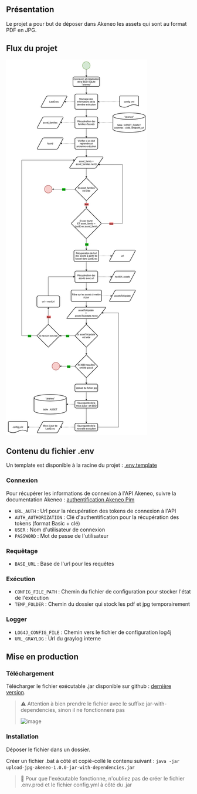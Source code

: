 ## Présentation

Le projet a pour but de déposer dans Akeneo les assets qui sont au format PDF en JPG.

## Flux du projet

<img alt="image" src="./src/main/resources/Flux%20upload%20fichier%20jpg%20akeneo.jpg"/>

## Contenu du fichier .env

Un template est disponible à la racine du projet : [.env.template](./.env.template)

### Connexion

Pour récupérer les informations de connexion à l'API Akeneo, 
suivre la documentation Akeneo : [authentification Akeneo Pim](https://api.akeneo.com/documentation/authentication.html)

- `URL_AUTH` : Url pour la récupération des tokens de connexion à l'API
- `AUTH_AUTHORIZATION` : Clé d'authentification pour la récupération des tokens (format Basic + clé)
- `USER` : Nom d'utilisateur de connexion
- `PASSWORD` : Mot de passe de l'utilisateur

### Requêtage
- `BASE_URL` : Base de l'url pour les requêtes

### Exécution
- `CONFIG_FILE_PATH` : Chemin du fichier de configuration pour stocker l'état de l'exécution
- `TEMP_FOLDER` : Chemin du dossier qui stock les pdf et jpg temporairement

### Logger
- `LOG4J_CONFIG_FILE` : Chemin vers le fichier de configuration log4j
- `URL_GRAYLOG` : Url du graylog interne

## Mise en production

### Téléchargement

Télécharger le fichier exécutable .jar disponible sur github : [dernière version](https://github.com/Thirard-dev/UploadJpgAkeneo/packages/2602571).

> :warning: Attention à bien prendre le fichier avec le suffixe jar-with-dependencies, sinon il ne fonctionnera pas
>
> <img width="220" height="476" alt="image" src="https://github.com/user-attachments/assets/4e8ef7d4-308d-4196-b679-9c00d5e8c2ec" />

### Installation

Déposer le fichier dans un dossier.

Créer un fichier .bat à côté et copié-collé le contenu suivant : `java -jar upload-jpg-akeneo-1.0.0-jar-with-dependencies.jar`

> 🚨 Pour que l'exécutable fonctionne, n'oubliez pas de créer le fichier .env.prod et le fichier config.yml à côté du .jar
